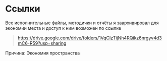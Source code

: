 # Ссылки
Все исполнительные файлы, методички и отчёты я заархивировал для экономии места и доступ к ним возможен по ссылке
> https://drive.google.com/drive/folders/1VqCIzTijNh4RQikz6nrgyv4d3mC6-R59?usp=sharing

Причина: Экономия пространства
